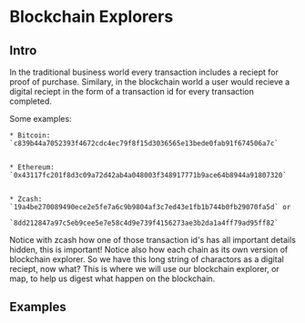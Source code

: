 # Blockchain Explorers

## Intro

In the traditional business world every transaction includes a reciept for proof of purchase. Similary, in the blockchain world a user would recieve a digital reciept in the form of a transaction id for every transaction completed.

  Some examples:
  
    * Bitcoin: `c839b44a7052393f4672cdc4ec79f8f15d3036565e13bede0fab91f674506a7c`
    
    
    * Ethereum: `0x43117fc201f8d3c09a72d42ab4a048003f348917771b9ace64b8944a91807320`
    
    
    * Zcash: `19a4be270089490ece2e5fe7a6c9b9804af3c7ed43e1fb1b744b0fb29070fa5d` or 
    
    `8dd212847a97c5eb9cee5e7e58c4d9e739f4156273ae3b2da1a4ff79ad95ff82`

Notice with zcash how one of those transaction id's has all important details hidden, this is important! Notice also how each chain as its own version of blockchain explorer. So we have this long string of charactors as a digital reciept, now what? This is where we will use our blockchain explorer, or map, to help us digest what happen on the blockchain.

## Examples

